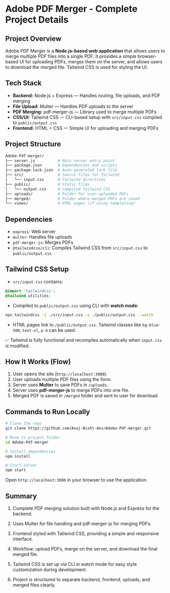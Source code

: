 # Adobe PDF Merger - Complete Project Details

## Project Overview

Adobe PDF Merger is a **Node.js-based web application** that allows users to merge multiple PDF files into a single PDF. It provides a simple browser-based UI for uploading PDFs, merges them on the server, and allows users to download the merged file. Tailwind CSS is used for styling the UI.

## Tech Stack

- **Backend:** Node.js + Express — Handles routing, file uploads, and PDF merging  
- **File Upload:** Multer — Handles PDF uploads to the server  
- **PDF Merging:** pdf-merger-js — Library used to merge multiple PDFs  
- **CSS/UI:** Tailwind CSS — CLI-based setup with `src/input.css` compiled to `public/output.css`  
- **Frontend:** HTML + CSS — Simple UI for uploading and merging PDFs  


## Project Structure

```bash
Adobe-Pdf-merger/
├── server.js          # Main server entry point
├── package.json       # Dependencies and scripts
├── package-lock.json  # Auto-generated lock file
├── src/               # Source files for Tailwind
│   └── input.css      # Tailwind directives
├── public/            # Static files
│   └── output.css     # Compiled Tailwind CSS
├── uploads/           # Folder for user-uploaded PDFs
├── merged/            # Folder where merged PDFs are saved
└── views/             # HTML pages (if using templating)

````


## Dependencies

- `express`: Web server  
- `multer`: Handles file uploads  
- `pdf-merger-js`: Merges PDFs  
- `@tailwindcss/cli`: Compiles Tailwind CSS from `src/input.css` to `public/output.css`



## Tailwind CSS Setup

- `src/input.css` contains:

```css
@import 'tailwindcss';
@tailwind utilities;
````

* Compiled to `public/output.css` using CLI with **watch mode**:

```bash
npx tailwindcss -i ./src/input.css -o ./public/output.css --watch
```

* HTML pages link to `/public/output.css`. Tailwind classes like `bg-blue-500`, `text-xl`, `p-4` can be used.

✅ Tailwind is fully functional and recompiles automatically when `input.css` is modified.


## How It Works (Flow)

1. User opens the site (`http://localhost:3000`).
2. User uploads multiple PDF files using the form.
3. Server uses **Multer** to save PDFs in `/uploads`.
4. Server uses **pdf-merger-js** to merge PDFs into one file.
5. Merged PDF is saved in `/merged` folder and sent to user for download.


## Commands to Run Locally

```bash
# Clone the repo
git clone https://github.com/Anuj-Bisht-dev/Adobe-Pdf-merger.git

# Move to project folder
cd Adobe-Pdf-merger

# Install dependencies
npm install

# Start server
npm start
```

Open `http://localhost:3000` in your browser to use the application.


## Summary

1. Complete PDF merging solution built with Node.js and Express for the backend.

2. Uses Multer for file handling and pdf-merger-js for merging PDFs.

3. Frontend styled with Tailwind CSS, providing a simple and responsive interface.

4. Workflow: upload PDFs, merge on the server, and download the final merged file.

5. Tailwind CSS is set up via CLI in watch mode for easy style customization during development.

6. Project is structured to separate backend, frontend, uploads, and merged files clearly.


